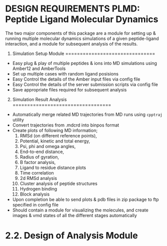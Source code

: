 
DESIGN REQUIREMENTS
PLMD: Peptide Ligand Molecular Dynamics
==========================================

The two major components of this package are a module for setting up & running multiple molecular dynamics simulations of a given peptide-ligand interaction, and a module for subsequent analysis of the results.

1. Simulation Setup Module
===============================

* Easy plug & play of multiple peptides & ions into MD simulations using Amber12 and AmberTools
* Set up multiple cases with random ligand posisions
* Easy Control the details of the Amber input files via config file
* Easy Control the details of the server submission scripts via config file
* Save appropriate files required for subsequent analysis

2. Simulation Result Analysis
==================================

* Automatically merge related MD trajectories from MD runs using `cpptraj` utility
* Convert trajectories from .mdcrd into binpos format
* Create plots of following MD information; 
  1. RMSd (on different reference points), 
  2. Potential, kinetic and total energy, 
  3. Psi, phi and omega angles, 
  4. End-to-end distance, 
  5. Radius of gyration, 
  6. B factor analysis,
  7. Ligand to residue distance plots
  8. Time correlation
  9. 2d RMSd analysis
  10. Cluster analysis of peptide structures
  11. Hydrogen binding
  12. Block analysis
* Upon completion be able to send plots & pdb files in zip package to ftp specified in config file
* Should contain a module for visualizing the molecules, and create images & vmd states of all the different stages automatically

2.2. Design of Analysis Module
===
